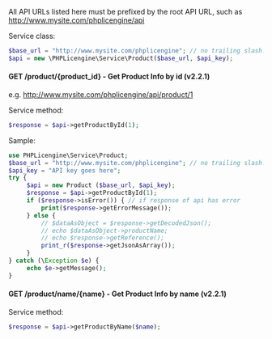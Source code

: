 All API URLs listed here must be prefixed by the root API URL, such as http://www.mysite.com/phplicengine/api

Service class:
```php
$base_url = "http://www.mysite.com/phplicengine"; // no trailing slash!
$api = new \PHPLicengine\Service\Product($base_url, $api_key);
```

#### GET /product/{product_id} - Get Product Info by id (v2.2.1)

e.g. http://www.mysite.com/phplicengine/api/product/1

Service method:
```php
$response = $api->getProductById(1);
```

Sample:

```php
use PHPLicengine\Service\Product;
$base_url = "http://www.mysite.com/phplicengine"; // no trailing slash!
$api_key = "API key goes here";
try {
     $api = new Product ($base_url, $api_key);
     $response = $api->getProductById(1);
     if ($response->isError()) { // if response of api has error
         print($response->getErrorMessage());
     } else {
         // $dataAsObject = $response->getDecodedJson();
         // echo $dataAsObject->productName;
         // echo $response->getReference();
         print_r($response->getJsonAsArray());
     }
} catch (\Exception $e) {
     echo $e->getMessage();
}
```

#### GET /product/name/{name} - Get Product Info by name (v2.2.1)

Service method:
```php
$response = $api->getProductByName($name);
```
